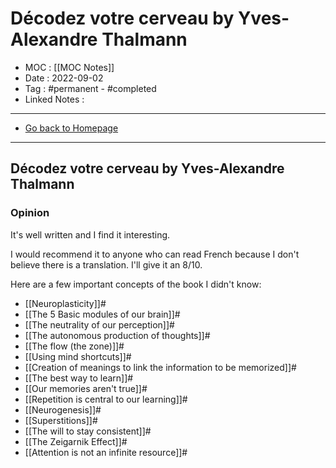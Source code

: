 # Décodez votre cerveau by Yves-Alexandre Thalmann
- MOC : [[MOC Notes]]
- Date : 2022-09-02
- Tag : #permanent - #completed 
- Linked Notes : 
-------------------
- [Go back to Homepage](https://misudashi.ga/)
-----

## Décodez votre cerveau by Yves-Alexandre Thalmann

### Opinion
It's well written and I find it interesting. 

I would recommend it to anyone who can read French because I don't believe there is a translation. I'll give it an 8/10.

Here are a few important concepts of the book I didn't know:

- [[Neuroplasticity]]#
- [[The 5 Basic modules of our brain]]#
- [[The neutrality of our perception]]#
- [[The autonomous production of thoughts]]#
- [[The flow (the zone)]]#
- [[Using mind shortcuts]]#
- [[Creation of meanings to link the information to be memorized]]#
- [[The best way to learn]]#
- [[Our memories aren't true]]#
- [[Repetition is central to our learning]]#
- [[Neurogenesis]]#
- [[Superstitions]]#
- [[The will to stay consistent]]#
- [[The Zeigarnik Effect]]#
- [[Attention is not an infinite resource]]#